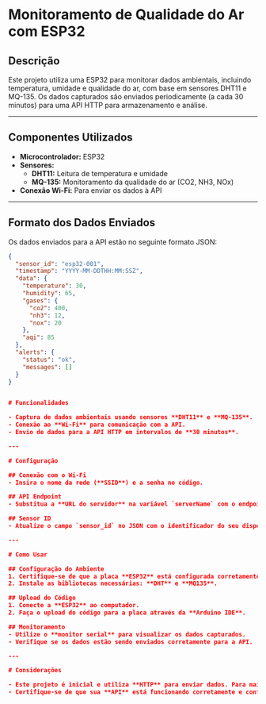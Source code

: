 # Monitoramento de Qualidade do Ar com ESP32

## Descrição
Este projeto utiliza uma ESP32 para monitorar dados ambientais, incluindo temperatura, umidade e qualidade do ar, com base em sensores DHT11 e MQ-135. Os dados capturados são enviados periodicamente (a cada 30 minutos) para uma API HTTP para armazenamento e análise.

---

## Componentes Utilizados
- **Microcontrolador:** ESP32
- **Sensores:**
  - **DHT11:** Leitura de temperatura e umidade
  - **MQ-135:** Monitoramento da qualidade do ar (CO2, NH3, NOx)
- **Conexão Wi-Fi:** Para enviar os dados à API

---

## Formato dos Dados Enviados
Os dados enviados para a API estão no seguinte formato JSON:

```json
{
  "sensor_id": "esp32-001",
  "timestamp": "YYYY-MM-DDTHH:MM:SSZ",
  "data": {
    "temperature": 30,
    "humidity": 65,
    "gases": {
      "co2": 400,
      "nh3": 12,
      "nox": 20
    },
    "aqi": 85
  },
  "alerts": {
    "status": "ok",
    "messages": []
  }
}


# Funcionalidades

- Captura de dados ambientais usando sensores **DHT11** e **MQ-135**.
- Conexão ao **Wi-Fi** para comunicação com a API.
- Envio de dados para a API HTTP em intervalos de **30 minutos**.

---

# Configuração

## Conexão com o Wi-Fi
- Insira o nome da rede (**SSID**) e a senha no código.

## API Endpoint
- Substitua a **URL do servidor** na variável `serverName` com o endpoint da sua API.

## Sensor ID
- Atualize o campo `sensor_id` no JSON com o identificador do seu dispositivo.

---

# Como Usar

## Configuração do Ambiente
1. Certifique-se de que a placa **ESP32** está configurada corretamente na **IDE do Arduino**.
2. Instale as bibliotecas necessárias: **DHT** e **MQ135**.

## Upload do Código
1. Conecte a **ESP32** ao computador.
2. Faça o upload do código para a placa através da **Arduino IDE**.

## Monitoramento
- Utilize o **monitor serial** para visualizar os dados capturados.
- Verifique se os dados estão sendo enviados corretamente para a API.

---

# Considerações

- Este projeto é inicial e utiliza **HTTP** para enviar dados. Para maior segurança e desempenho, considere migrar para **HTTPS** ou **MQTT** em versões futuras.
- Certifique-se de que sua **API** está funcionando corretamente e configurada para receber os dados enviados.
